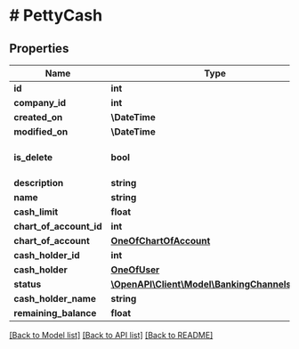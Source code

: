 # # PettyCash

## Properties

Name | Type | Description | Notes
------------ | ------------- | ------------- | -------------
**id** | **int** |  | [optional]
**company_id** | **int** |  |
**created_on** | **\DateTime** |  | [optional]
**modified_on** | **\DateTime** |  | [optional]
**is_delete** | **bool** |  | [optional] [default to false]
**description** | **string** |  | [optional]
**name** | **string** |  | [optional]
**cash_limit** | **float** |  | [optional]
**chart_of_account_id** | **int** |  | [optional]
**chart_of_account** | [**OneOfChartOfAccount**](OneOfChartOfAccount.md) |  | [optional]
**cash_holder_id** | **int** |  | [optional]
**cash_holder** | [**OneOfUser**](OneOfUser.md) |  | [optional]
**status** | [**\OpenAPI\Client\Model\BankingChannelsStatus**](BankingChannelsStatus.md) |  | [optional]
**cash_holder_name** | **string** |  | [optional]
**remaining_balance** | **float** |  | [optional]

[[Back to Model list]](../../README.md#models) [[Back to API list]](../../README.md#endpoints) [[Back to README]](../../README.md)
